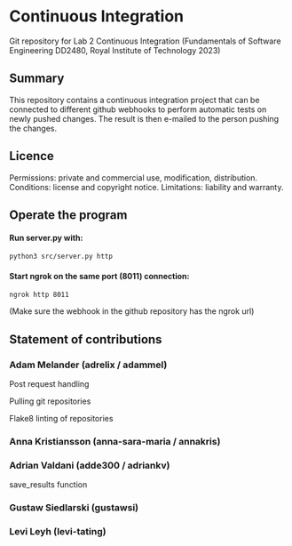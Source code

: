 # Continuous Integration 
Git repository for Lab 2 Continuous Integration (Fundamentals of Software Engineering DD2480, Royal Institute of Technology 2023) 

## Summary 
This repository contains a continuous integration project that can be connected to different github webhooks to perform automatic tests on newly pushed changes. The result is then e-mailed to the person pushing the changes.

## Licence
Permissions: private and commercial use, modification, distribution.
Conditions: license and copyright notice.
Limitations: liability and warranty. 

## Operate the program
#### Run server.py with: 
```
python3 src/server.py http
```
#### Start ngrok on the same port (8011) connection:
```
ngrok http 8011
```
(Make sure the webhook in the github repository has the ngrok url)

## Statement of contributions 

### Adam Melander (adrelix / adammel)
Post request handling 

Pulling git repositories

Flake8 linting of repositories

### Anna Kristiansson (anna-sara-maria / annakris) 

### Adrian Valdani (adde300 / adriankv)
save_results function

### Gustaw Siedlarski (gustawsi)

### Levi Leyh (levi-tating)

